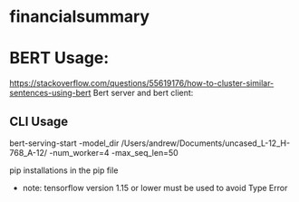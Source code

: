 # financialsummary

# BERT Usage: 
https://stackoverflow.com/questions/55619176/how-to-cluster-similar-sentences-using-bert
Bert server and bert client: 

## CLI Usage
bert-serving-start -model_dir /Users/andrew/Documents/uncased_L-12_H-768_A-12/ -num_worker=4 -max_seq_len=50

pip installations in the pip file
* note: tensorflow version 1.15 or lower must be used to avoid Type Error 


